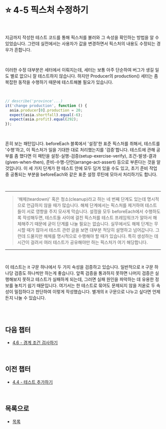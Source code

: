 # :star: 4-5 픽스처 수정하기

<br>

지금까지 작성한 테스트 코드를 통해 픽스처를 불러와 그 속성을 확인하는 방법을 알 수 있었습니다. 그런데 실전에서는 사용자가 값을 변경하면서 픽스처의 내용도 수정되는 경우가 흔합니다.

<br>

이러한 수정 대부분은 세터에서 이뤄지는데, 세터는 보통 아주 단순하여 버그가 생길 일도 별로 없으니 잘 테스트하지 않습니다. 하지만 Producer의 production() 세터는 좀 복잡한 동작을 수행하기 때문에 테스트해볼 필요가 있습니다.

<br>

```js
// describe('province'...)
it('change production', function () {
  asia.producer[0].production = 20;
  expect(asia.shortfall).equal(-6);
  expect(asia.profit).equal(292);
});
```

<br>

흔히 보는 패턴입니다. beforeEach 블록에서 '설정'한 표준 픽스처를 취해서, 테스트를 '수행'하고, 이 픽스처가 일을 기대한 대로 처리했는지를 '검증'합니다. 테스트에 관해 공부를 좀 했다면 이 패턴을 설정-실행-검증(setup-exercise-verify), 조건-발생-결과(given-when-then), 준비-수행-단언(arrange-act-assert) 등으로 부른다는 것을 알 것입니다. 이 세 가지 단계가 한 테스트 안에 모두 담겨 있을 수도 있고, 초기 준비 작업 중 공통되는 부분을 beforeEach와 같은 표준 설정 루틴에 모아서 처리하기도 합니다.

<br>

---

> '해체(teardown)' 혹은 청소(cleanup)라고 하는 네 번째 단계도 있는데 명시적으로 언급하지 않을 때가 많습니다. 해체 단계에서는 픽스처를 제거하여 테스트들이 서로 영향을 주지 모사게 막습니다. 설정을 모두 beforeEach에서 수행하도록 작성해두면, 테스트들 사이에 걸친 픽스처를 테스트 프레임워크가 알아서 해체해주기 때문에 굳이 단계를 나눌 필요는 없습니다. 실무에서도 해체 단계는 무시할 때가 많아서 테스트 관련 글을 보면 대부분 적당히 설명하고 넘어갑니다. 그런데 드물지만 해체를 명시적으로 수행해야 할 때가 있습니다. 특히 생성하는 데 시간이 걸려서 여러 테스트가 공유해야만 하는 픽스처가 여기 해당합니다.

---

<br>

이 테스트는 it 구문 하나에서 두 가지 속성을 검증하고 있습니다. 일반적으로 it 구문 하나당 검증도 하나씩만 하는게 좋습니다. 앞쪽 검증을 통과하지 못하면 나머지 검증은 실행해보지 못하고 테스트가 실패하게 되는데, 그러면 실패 원인을 파악하는 데 유용한 정보를 놓치기 쉽기 때문입니다. 여기서는 한 테스트로 묶어도 문제되지 않을 저옫로 두 속성이 밀접하다고 판단하여 이렇게 작성했습니다. 별개의 it 구문으로 나누고 싶다면 언제든지 나눌 수 있습니다.

<br>

<br>

## 다음 챕터

- [4.6 - 경계 조건 검사하기](https://github.com/Esoolgnah/Summary_of_Refactoring_2nd_Edition/blob/main/Notes/04_테스트_구축하기/04_06_경계_조건_검사하기.md)

<br>

## 이전 챕터

- [4.4 - 테스트 추가하기](https://github.com/Esoolgnah/Summary_of_Refactoring_2nd_Edition/blob/main/Notes/04_테스트_구축하기/04_04_테스트_추가하기.md)

<br>

## 목록으로

- [목록](https://github.com/Esoolgnah/Summary_of_Refactoring_2nd_Edition/blob/main/Notes/04_테스트_구축하기/04_00_테스트_구축하기.md)
